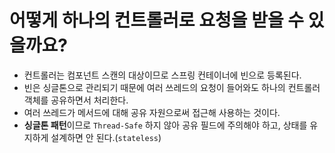 # 어떻게 하나의 컨트롤러로 요청을 받을 수 있을까요?

- 컨트롤러는 컴포넌트 스캔의 대상이므로 스프링 컨테이너에 빈으로 등록된다.
- 빈은 싱글톤으로 관리되기 때문에 여러 쓰레드의 요청이 들어와도 하나의 컨트롤러 객체를 공유하면서 처리한다.
- 여러 쓰레드가 메서드에 대해 공유 자원으로써 접근해 사용하는 것이다.
- **싱글톤 패턴**이므로 `Thread-Safe` 하지 않아 공유 필드에 주의해야 하고, 상태를 유지하게 설계하면 안 된다.(`stateless`)